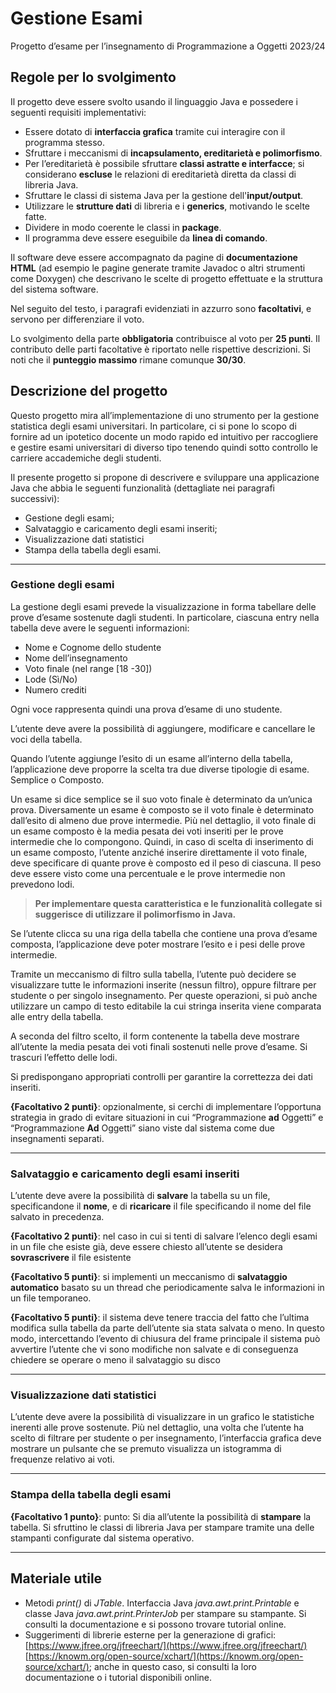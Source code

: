 # Gestione Esami
Progetto d’esame per l’insegnamento di Programmazione a Oggetti 2023/24

## Regole per lo svolgimento
Il progetto deve essere svolto usando il linguaggio Java e possedere i seguenti requisiti implementativi:
 - Essere dotato di **interfaccia grafica** tramite cui interagire con il programma stesso.
 - Sfruttare i meccanismi di **incapsulamento, ereditarietà e polimorfismo**.
 - Per l’ereditarietà è possibile sfruttare **classi astratte e interfacce**; si considerano **escluse** le relazioni di ereditarietà diretta da classi di libreria Java.
 - Sfruttare le classi di sistema Java per la gestione dell'**input/output**.
 - Utilizzare le **strutture dati** di libreria e i **generics**, motivando le scelte fatte.
 - Dividere in modo coerente le classi in **package**.
 - Il programma deve essere eseguibile da **linea di comando**.

Il software deve essere accompagnato da pagine di **documentazione HTML** (ad esempio le pagine generate tramite Javadoc o altri strumenti come Doxygen) che descrivano le scelte di progetto effettuate e la struttura del sistema software.

Nel seguito del testo, i paragrafi evidenziati in azzurro sono **facoltativi**, e servono per differenziare il voto.

Lo svolgimento della parte **obbligatoria** contribuisce al voto per **25 punti**. Il contributo delle parti facoltative è riportato nelle rispettive descrizioni. Si noti che il **punteggio massimo** rimane comunque **30/30**.

## Descrizione del progetto
Questo progetto mira all’implementazione di uno strumento per la gestione statistica degli esami universitari. In particolare, ci si pone lo scopo di fornire ad un ipotetico docente un modo rapido ed intuitivo per raccogliere e gestire esami universitari di diverso tipo tenendo quindi sotto controllo le carriere accademiche degli studenti.

Il presente progetto si propone di descrivere e sviluppare una applicazione Java che abbia le seguenti funzionalità (dettagliate nei paragrafi successivi):
 - Gestione degli esami;
 - Salvataggio e caricamento degli esami inseriti;
 - Visualizzazione dati statistici
 - Stampa della tabella degli esami.

---

### Gestione degli esami
La gestione degli esami prevede la visualizzazione in forma tabellare delle prove d’esame sostenute dagli studenti. In particolare, ciascuna entry nella tabella deve avere le seguenti informazioni:
 - Nome e Cognome dello studente
 - Nome dell’insegnamento
 - Voto finale (nel range [18 -30])
 - Lode (Sì/No)
 - Numero crediti

Ogni voce rappresenta quindi una prova d’esame di uno studente.

L’utente deve avere la possibilità di aggiungere, modificare e cancellare le voci della tabella.

Quando l’utente aggiunge l’esito di un esame all’interno della tabella, l’applicazione deve proporre la scelta tra due diverse tipologie di esame. Semplice o Composto.

Un esame si dice semplice se il suo voto finale è determinato da un’unica prova. Diversamente un esame è composto se il voto finale è determinato dall’esito di almeno due prove intermedie. Più nel dettaglio, il voto finale di un esame composto è la media pesata dei voti inseriti per le prove intermedie che lo compongono. Quindi, in caso di scelta di inserimento di un esame composto, l’utente anziché inserire direttamente il voto finale, deve specificare di quante prove è composto ed il peso di ciascuna. Il peso deve essere visto come una percentuale e le prove intermedie non prevedono lodi.

> **Per implementare questa caratteristica e le funzionalità collegate si suggerisce di utilizzare il polimorfismo in Java.**

Se l’utente clicca su una riga della tabella che contiene una prova d’esame composta, l’applicazione deve poter mostrare l’esito e i pesi delle prove intermedie.

Tramite un meccanismo di filtro sulla tabella, l’utente può decidere se visualizzare tutte le informazioni inserite (nessun filtro), oppure filtrare per studente o per singolo insegnamento. Per queste operazioni, si può anche utilizzare un campo di testo editabile la cui stringa inserita viene comparata alle entry della tabella. 

A seconda del filtro scelto, il form contenente la tabella deve mostrare all’utente la media pesata dei voti finali sostenuti nelle prove d’esame. Si trascuri l’effetto delle lodi.

Si predispongano appropriati controlli per garantire la correttezza dei dati inseriti. 

**{Facoltativo 2 punti}**: opzionalmente, si cerchi di implementare l’opportuna strategia in grado di evitare situazioni in cui “Programmazione **ad** Oggetti” e “Programmazione **Ad** Oggetti” siano viste dal sistema come due insegnamenti separati.

---

### Salvataggio e caricamento degli esami inseriti
L’utente deve avere la possibilità di **salvare** la tabella su un file, specificandone il **nome**, e di **ricaricare** il file specificando il nome del file salvato in precedenza.

**{Facoltativo 2 punti}**: nel caso in cui si tenti di salvare l’elenco degli esami in un file che esiste già, deve essere chiesto all’utente se desidera **sovrascrivere** il file esistente

**{Facoltativo 5 punti}**: si implementi un meccanismo di **salvataggio automatico** basato su un thread che periodicamente salva le informazioni in un file temporaneo.

**{Facoltativo 5 punti}**: il sistema deve tenere traccia del fatto che l’ultima modifica sulla tabella da parte dell’utente sia stata salvata o meno. In questo modo, intercettando l’evento di chiusura del frame principale il sistema può avvertire l’utente che vi sono modifiche non salvate e di conseguenza chiedere se operare o meno il salvataggio su disco

---

### Visualizzazione dati statistici
L’utente deve avere la possibilità di visualizzare in un grafico le statistiche inerenti alle prove sostenute. Più nel dettaglio, una volta che l’utente ha scelto di filtrare per studente o per insegnamento, l’interfaccia grafica deve mostrare un pulsante che se premuto visualizza un istogramma di frequenze relativo ai voti.

---

### Stampa della tabella degli esami
**{Facoltativo 1 punto}**: punto: Si dia all’utente la possibilità di **stampare** la tabella. Si sfruttino le classi di libreria Java per stampare tramite una delle stampanti configurate dal sistema operativo.

---

## Materiale utile
 - Metodi *print()* di *JTable*. Interfaccia Java *java.awt.print.Printable* e classe Java *java.awt.print.PrinterJob* per stampare su stampante. Si consulti la documentazione e si possono trovare tutorial online.
 - Suggerimenti di librerie esterne per la generazione di grafici: [https://www.jfree.org/jfreechart/](https://www.jfree.org/jfreechart/) [https://knowm.org/open-source/xchart/](https://knowm.org/open-source/xchart/); anche in questo caso, si consulti la loro documentazione o i tutorial disponibili online.
